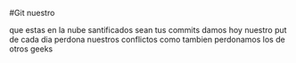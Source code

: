 #Git nuestro

que estas en la nube
santificados sean tus commits
damos hoy nuestro put de cada dia
perdona nuestros conflictos 
como tambien perdonamos los de otros geeks